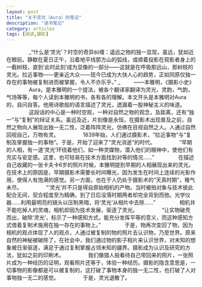 ```yaml
---
layout: post
title: "关于灵光（Aura）的笔记"
description: "读书笔记"
category: articles
tags: [阅读,摄影]
---
```


　　 
　　_“什么是‘灵光’？时空的奇异纠缠：遥远之物的独一显现，虽远，犹如近在眼前。静歇在夏日正午，沿着地平线那方山的弧线，或顺着投影在观影者身上的一截树枝，直到‘此时此刻’成为显像的一部分——这就是在呼吸那远山，那树枝的灵光。拉近事物——更亲近大众——现今已成为大快人心的趋势，正如同原仅独一存在的事物被复制进而被掌握，令人不亦乐乎。” _
　　 ——本雅明，《摄影小史》 
　　 
　　Aura，是本雅明的一个提法，被各个翻译家翻译为灵光，灵韵，气韵，气场等等，每个人读到本雅明的书，各有各的理解。本文开头是本雅明对Aura的，自问自答。他用诗歌般的语言描述了灵光，透漏着一股神秘主义的味道。 
　　 
　　这段话的中心是一种时空观，一种对自然之物的观念，及距离，还有“独一”与“复制”的辩证关系。虽远及近，片刻像是永恒，在摄影术出现普及之前，自然之物向人展现出独一无二性，泛着阵阵灵光，仿佛在目视自然之人。人通过自然回视自己，万物有灵。 
　　 
　　1839年始，人们通过摄影术，“拉近事物”与“复制及掌握独一的事物”。于是，开始了迎来了“灵光消逝”的时代。 
　　 
　　“早期的人相，有一道‘灵光’环绕着他们，如一种灵媒物，潜入他们的眼神中，使他们有充实与安定感。这里，也可轻易在技术方面找到对等的情况……” 
　　 
　　在描述自己收藏的一张卡夫卡6岁的照片时候，本雅明提到早期的人相展现出来的灵光。在技术上的原因是，早期摄影术需要长时间曝光，因为发生在时间上连续的光影作用，使得人有饱满的感觉。另一方面，也在于人仍处于摄影术的“天真时期”，稚气未尽。 
　　 
　　“‘灵光’并不只是得自原始相机的产物。当时被拍对象与技术彼此配合无间，契合程度至为精确，到了日后没落时期两者却完全背到而弛。光学仪器……利用最明亮的镜头以压制黑暗，将‘灵光’从相片中去除……” 
　　 
　　相机并不能吃掉人的灵魂，相机却因为技术发展，驱逐了灵光。 
　　 
　　“让实物破壳而出，破除‘灵光’，标示了一种感知方式，能充分发挥平等的意义，而这种感知方式借着复制术施用在独一存在的事物上。” 
　　 
　　于是，物再次变回了物，因为相机的观点体现了人的观点，人通过被复制的物的照片去认识物，乃至世界。原来自然的神秘被破除了，在社会中，我们通过物的影子相片来认识世界，对未知的想象被日渐驱逐，满足于通过复制掌握占领未知的疆界。摄影成为认识及研究的方法，犹如之前的印刷术。 
　　 
　　我们像猎人般看待自己带回来的照片，一张照片成为一种经历的证明，观看照片还等于，体验一种经历。摄影的隐含意思是，一切事物的影像都是可以被复制的，这打破了事物本身的独一无二性，也打破了人对事物独一无二的感觉。 
　　 
　　于是，灵光退散了。

